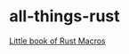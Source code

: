 # all-things-rust


[Little book of Rust Macros](https://veykril.github.io/tlborm/introduction.html)
